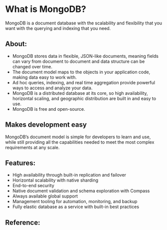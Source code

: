 # What is MongoDB?  
MongoDB is a document database with the scalability and flexibility that you want with the querying and indexing that you need.  

## About:
* MongoDB stores data in flexible, JSON-like documents, meaning fields can vary from document to document and data structure can be changed over time.
* The document model maps to the objects in your application code, making data easy to work with.
* Ad hoc queries, indexing, and real time aggregation provide powerful ways to access and analyze your data.
* MongoDB is a distributed database at its core, so high availability, horizontal scaling, and geographic distribution are built in and easy to use.
* MongoDB is free and open-source.

## Makes development easy
MongoDB’s document model is simple for developers to learn and use, while still providing all the capabilities needed to meet the most complex requirements at any scale. 

## Features:
* High availability through built-in replication and failover
* Horizontal scalability with native sharding
* End-to-end security
* Native document validation and schema exploration with Compass
* Always available global support
* Management tooling for automation, monitoring, and backup
* Fully elastic database as a service with built-in best practices

## Reference:
